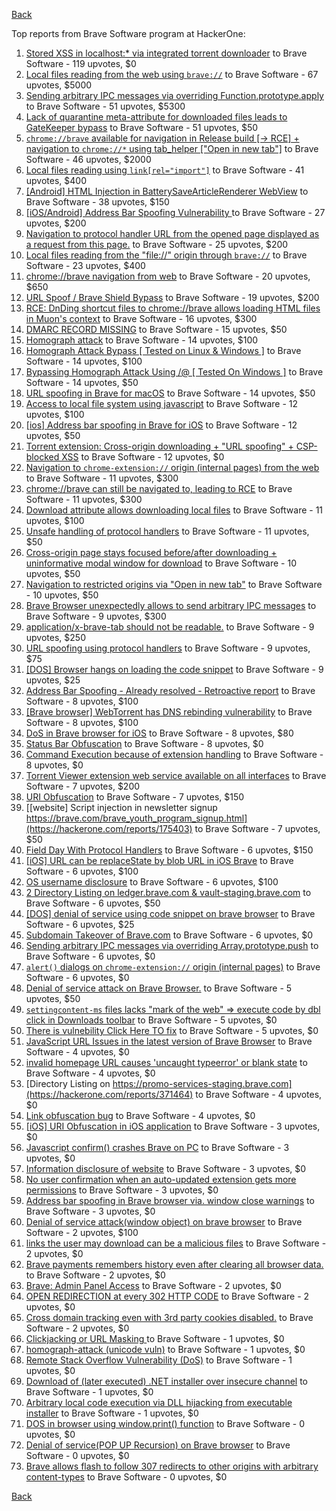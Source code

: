[Back](../README.md)

Top reports from Brave Software program at HackerOne:

1. [Stored XSS in localhost:* via integrated torrent downloader](https://hackerone.com/reports/681617) to Brave Software - 119 upvotes, $0
2. [Local files reading from the web using `brave://`](https://hackerone.com/reports/390013) to Brave Software - 67 upvotes, $5000
3. [Sending arbitrary IPC messages via overriding Function.prototype.apply](https://hackerone.com/reports/188086) to Brave Software - 51 upvotes, $5300
4. [Lack of quarantine meta-attribute for downloaded files leads to GateKeeper bypass](https://hackerone.com/reports/374106) to Brave Software - 51 upvotes, $50
5. [`chrome://brave` available for navigation in Release build [-\> RCE] + navigation to `chrome://*` using tab_helper ["Open in new tab"]](https://hackerone.com/reports/395737) to Brave Software - 46 upvotes, $2000
6. [Local files reading using `link[rel="import"]`](https://hackerone.com/reports/375329) to Brave Software - 41 upvotes, $400
7. [[Android] HTML Injection in BatterySaveArticleRenderer WebView](https://hackerone.com/reports/176065) to Brave Software - 38 upvotes, $150
8. [[iOS/Android] Address Bar Spoofing Vulnerability ](https://hackerone.com/reports/175958) to Brave Software - 27 upvotes, $200
9. [Navigation to protocol handler URL from the opened page displayed as a request from this page.](https://hackerone.com/reports/374969) to Brave Software - 25 upvotes, $200
10. [Local files reading from the "file://" origin through `brave://`](https://hackerone.com/reports/390362) to Brave Software - 23 upvotes, $400
11. [chrome://brave navigation from web](https://hackerone.com/reports/415967) to Brave Software - 20 upvotes, $650
12. [URL Spoof / Brave Shield Bypass](https://hackerone.com/reports/255991) to Brave Software - 19 upvotes, $200
13. [RCE: DnDing shortcut files to chrome://brave allows loading HTML files in Muon's context](https://hackerone.com/reports/415258) to Brave Software - 16 upvotes, $300
14. [DMARC RECORD MISSING](https://hackerone.com/reports/491753) to Brave Software - 15 upvotes, $50
15. [Homograph attack](https://hackerone.com/reports/175286) to Brave Software - 14 upvotes, $100
16. [Homograph Attack Bypass [ Tested on Linux & Windows ]](https://hackerone.com/reports/268984) to Brave Software - 14 upvotes, $100
17. [Bypassing Homograph Attack Using /@ [ Tested On Windows ]](https://hackerone.com/reports/317931) to Brave Software - 14 upvotes, $50
18. [URL spoofing in Brave for macOS](https://hackerone.com/reports/369086) to Brave Software - 14 upvotes, $50
19. [Access to local file system using javascript](https://hackerone.com/reports/175979) to Brave Software - 12 upvotes, $100
20. [[ios] Address bar spoofing in Brave for iOS](https://hackerone.com/reports/176929) to Brave Software - 12 upvotes, $50
21. [Torrent extension: Cross-origin downloading + "URL spoofing" + CSP-blocked XSS](https://hackerone.com/reports/378864) to Brave Software - 12 upvotes, $0
22. [Navigation to `chrome-extension://` origin (internal pages) from the web](https://hackerone.com/reports/378805) to Brave Software - 11 upvotes, $300
23. [chrome://brave can still be navigated to, leading to RCE](https://hackerone.com/reports/415178) to Brave Software - 11 upvotes, $300
24. [Download attribute allows downloading local files](https://hackerone.com/reports/258710) to Brave Software - 11 upvotes, $100
25. [Unsafe handling of protocol handlers](https://hackerone.com/reports/369185) to Brave Software - 11 upvotes, $50
26. [Cross-origin page stays focused before/after downloading + uninformative modal window for download](https://hackerone.com/reports/375259) to Brave Software - 10 upvotes, $50
27. [Navigation to restricted origins via "Open in new tab"](https://hackerone.com/reports/369218) to Brave Software - 10 upvotes, $50
28. [Brave Browser unexpectedly allows to send arbitrary IPC messages](https://hackerone.com/reports/187542) to Brave Software - 9 upvotes, $300
29. [application/x-brave-tab should not be readable.](https://hackerone.com/reports/258578) to Brave Software - 9 upvotes, $250
30. [URL spoofing using protocol handlers](https://hackerone.com/reports/373721) to Brave Software - 9 upvotes, $75
31. [[DOS] Browser hangs on loading the code snippet](https://hackerone.com/reports/181686) to Brave Software - 9 upvotes, $25
32. [Address Bar Spoofing - Already resolved - Retroactive report](https://hackerone.com/reports/175779) to Brave Software - 8 upvotes, $100
33. [[Brave browser] WebTorrent has DNS rebinding vulnerability](https://hackerone.com/reports/663729) to Brave Software - 8 upvotes, $100
34. [DoS in Brave browser for iOS](https://hackerone.com/reports/357665) to Brave Software - 8 upvotes, $80
35. [Status Bar Obfuscation](https://hackerone.com/reports/175701) to Brave Software - 8 upvotes, $0
36. [Command Execution because of extension handling](https://hackerone.com/reports/188078) to Brave Software - 8 upvotes, $0
37. [Torrent Viewer extension web service available on all interfaces](https://hackerone.com/reports/300181) to Brave Software - 7 upvotes, $200
38. [URI Obfuscation](https://hackerone.com/reports/175529) to Brave Software - 7 upvotes, $150
39. [[website] Script injection in newsletter signup https://brave.com/brave_youth_program_signup.html](https://hackerone.com/reports/175403) to Brave Software - 7 upvotes, $50
40. [Field Day With Protocol Handlers](https://hackerone.com/reports/416040) to Brave Software - 6 upvotes, $150
41. [[iOS] URL can be replaceState by blob URL in iOS Brave](https://hackerone.com/reports/215044) to Brave Software - 6 upvotes, $100
42. [OS username disclosure](https://hackerone.com/reports/258585) to Brave Software - 6 upvotes, $100
43. [2 Directory Listing on ledger.brave.com & vault-staging.brave.com](https://hackerone.com/reports/175320) to Brave Software - 6 upvotes, $50
44. [[DOS] denial of service using code snippet on brave browser](https://hackerone.com/reports/181558) to Brave Software - 6 upvotes, $25
45. [Subdomain Takeover of Brave.com](https://hackerone.com/reports/175397) to Brave Software - 6 upvotes, $0
46. [Sending arbitrary IPC messages via overriding Array.prototype.push](https://hackerone.com/reports/188561) to Brave Software - 6 upvotes, $0
47. [`alert()` dialogs on `chrome-extension://` origin (internal pages)](https://hackerone.com/reports/378809) to Brave Software - 6 upvotes, $0
48. [Denial of service attack on Brave Browser.](https://hackerone.com/reports/176066) to Brave Software - 5 upvotes, $50
49. [`settingcontent-ms` files lacks "mark of the web" =\> execute code by dbl click in Downloads toolbar](https://hackerone.com/reports/377206) to Brave Software - 5 upvotes, $0
50. [There is vulnebility Click Here TO fix](https://hackerone.com/reports/319036) to Brave Software - 5 upvotes, $0
51. [JavaScript URL Issues in the latest version of Brave Browser](https://hackerone.com/reports/176083) to Brave Software - 4 upvotes, $0
52. [invalid homepage URL causes 'uncaught typeerror' or blank state](https://hackerone.com/reports/177184) to Brave Software - 4 upvotes, $0
53. [Directory Listing on https://promo-services-staging.brave.com](https://hackerone.com/reports/371464) to Brave Software - 4 upvotes, $0
54. [Link obfuscation bug](https://hackerone.com/reports/669440) to Brave Software - 4 upvotes, $0
55. [[iOS] URI Obfuscation in iOS application](https://hackerone.com/reports/176159) to Brave Software - 3 upvotes, $0
56. [Javascript confirm() crashes Brave on PC](https://hackerone.com/reports/176076) to Brave Software - 3 upvotes, $0
57. [Information disclosure of website](https://hackerone.com/reports/179121) to Brave Software - 3 upvotes, $0
58. [No user confirmation when an auto-updated extension gets more permissions](https://hackerone.com/reports/199243) to Brave Software - 3 upvotes, $0
59. [Address bar spoofing in Brave browser via. window close warnings](https://hackerone.com/reports/208834) to Brave Software - 3 upvotes, $0
60. [Denial of service attack(window object) on brave browser](https://hackerone.com/reports/176197) to Brave Software - 2 upvotes, $100
61. [links the user may download can be a malicious files](https://hackerone.com/reports/182557) to Brave Software - 2 upvotes, $0
62. [Brave payments remembers history even after clearing all browser data.](https://hackerone.com/reports/203088) to Brave Software - 2 upvotes, $0
63. [Brave: Admin Panel Access](https://hackerone.com/reports/175366) to Brave Software - 2 upvotes, $0
64. [OPEN REDIRECTION at every 302 HTTP CODE](https://hackerone.com/reports/369447) to Brave Software - 2 upvotes, $0
65. [Cross domain tracking even with 3rd party cookies disabled.](https://hackerone.com/reports/331428) to Brave Software - 2 upvotes, $0
66. [Clickjacking or URL Masking ](https://hackerone.com/reports/204198) to Brave Software - 1 upvotes, $0
67. [homograph-attack (unicode vuln)](https://hackerone.com/reports/221461) to Brave Software - 1 upvotes, $0
68. [Remote Stack Overflow Vulnerability (DoS)](https://hackerone.com/reports/181061) to Brave Software - 1 upvotes, $0
69. [Download of (later executed) .NET installer over insecure channel](https://hackerone.com/reports/272231) to Brave Software - 1 upvotes, $0
70. [Arbitrary local code execution via DLL hijacking from executable installer](https://hackerone.com/reports/272221) to Brave Software - 1 upvotes, $0
71. [DOS in browser using window.print() function](https://hackerone.com/reports/176364) to Brave Software - 0 upvotes, $0
72. [Denial of service(POP UP Recursion) on Brave browser](https://hackerone.com/reports/179248) to Brave Software - 0 upvotes, $0
73. [Brave allows flash to follow 307 redirects to other origins with arbitrary content-types](https://hackerone.com/reports/449478) to Brave Software - 0 upvotes, $0


[Back](../README.md)
